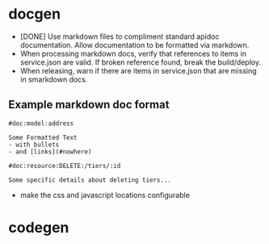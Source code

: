 # docgen

- [DONE] Use markdown files to compliment standard apidoc documentation. Allow
documentation to be formatted via markdown.
- When processing markdown docs, verify that references to items in service.json
are valid. If broken reference found, break the build/deploy.
- When releasing, warn if there are items in service.json that are missing in
smarkdown docs.

## Example markdown doc format

    #doc:model:address

    Some Formatted Text
    - with bullets
    - and [links](#nowhere)

    #doc:resource:DELETE:/tiers/:id

    Some specific details about deleting tiers...

- make the css and javascript locations configurable


# codegen
